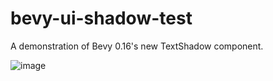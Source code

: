 # bevy-ui-shadow-test

A demonstration of Bevy 0.16's new TextShadow component.

![image](https://github.com/user-attachments/assets/81071c2d-dd59-4eb4-8780-9e85a38784ac)

